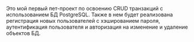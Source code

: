Это мой первый пет-проект по освоению CRUD транзакций с использованием БД PostgreSQL. Также в нем будет реализована регистрация новых пользователей с хэшированием пароля, аутентификация пользователя и авторизация на изменение и удаление объектов БД.  